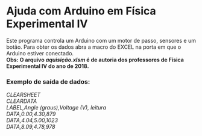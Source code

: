 # Ajuda com Arduino em Física Experimental IV
Este programa controla um Arduino com um motor de passo, sensores e um botão.
Para obter os dados abra a macro do EXCEL na porta em que o Arduino estiver conectado.  
**Obs: O arquivo *aquisição.xlsm* é de autoria dos professores de Física Experimental IV do ano de 2018.**

### Exemplo de saída de dados:
*CLEARSHEET*  
*CLEARDATA*  
*LABEL,Angle (graus),Voltage (V), leitura*  
*DATA,0.00,4.30,879*  
*DATA,4.04,5.00,1023*  
*DATA,8.09,4.78,978*  
